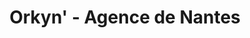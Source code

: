 ---
title: "Orkyn' - Agence de Nantes"
url: /basse-goulaine/orkyn-agence-de-nantes/
shop: approvisionnement médical
---
